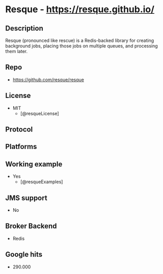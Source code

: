 # Resque - https://resque.github.io/


## Description
Resque (pronounced like rescue) is a Redis-backed library for creating background jobs, placing those jobs on multiple queues, and processing them later.


## Repo
- https://github.com/resque/resque


## License
- MIT
    - [@resqueLicense]


## Protocol


## Platforms


## Working example
- Yes
    - [@resqueExamples]


## JMS support
- No


## Broker Backend
- Redis


## Google hits
- 290.000
